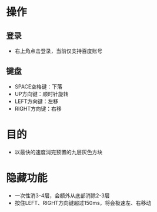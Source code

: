 # 操作
## 登录
- 右上角点击登录，当前仅支持百度账号
## 键盘
- SPACE空格键：下落
- UP方向键：顺时针旋转
- LEFT方向键：左移
- RIGHT方向键：右移
# 目的
- 以最快的速度消完预置的九层灰色方块
# 隐藏功能
- 一次性消3-4层，会额外从底部消除2-3层
- 按住LEFT、RIGHT方向键超过150ms，将会极速左、右移动
